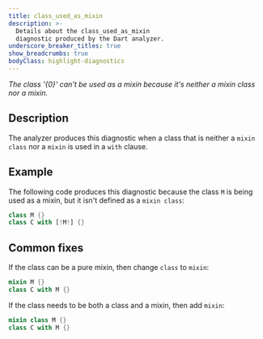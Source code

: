 ```yaml
---
title: class_used_as_mixin
description: >-
  Details about the class_used_as_mixin
  diagnostic produced by the Dart analyzer.
underscore_breaker_titles: true
show_breadcrumbs: true
bodyClass: highlight-diagnostics
---
```


_The class '{0}' can't be used as a mixin because it's neither a mixin class nor a mixin._

## Description

The analyzer produces this diagnostic when a class that is neither a
`mixin class` nor a `mixin` is used in a `with` clause.

## Example

The following code produces this diagnostic because the class `M` is being
used as a mixin, but it isn't defined as a `mixin class`:

```dart
class M {}
class C with [!M!] {}
```

## Common fixes

If the class can be a pure mixin, then change `class` to `mixin`:

```dart
mixin M {}
class C with M {}
```

If the class needs to be both a class and a mixin, then add `mixin`:

```dart
mixin class M {}
class C with M {}
```
